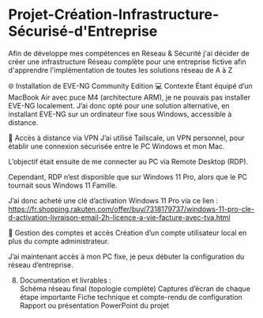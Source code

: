 # Projet-Création-Infrastructure-Sécurisé-d'Entreprise
Afin de développe mes compétences en Réseau & Sécurité j'ai décider de créer une infrastructure Réseau complète pour une entreprise fictive afin d'apprendre l'implémentation de toutes les solutions réseau de A à Z

🌐 Installation de EVE-NG Community Edition
💻 Contexte
Étant équipé d’un MacBook Air avec puce M4 (architecture ARM), je ne pouvais pas installer EVE-NG localement. J’ai donc opté pour une solution alternative, en installant EVE-NG sur un ordinateur fixe sous Windows, accessible à distance.

🔐 Accès à distance via VPN
J’ai utilisé Tailscale, un VPN personnel, pour établir une connexion sécurisée entre le PC Windows et mon Mac.

L’objectif était ensuite de me connecter au PC via Remote Desktop (RDP).

Cependant, RDP n’est disponible que sur Windows 11 Pro, alors que le PC tournait sous Windows 11 Famille.

J’ai donc acheté une clé d’activation Windows 11 Pro via ce lien : https://fr.shopping.rakuten.com/offer/buy/7318179737/windows-11-pro-cle-d-activation-livraison-email-2h-licence-a-vie-facture-avec-tva.html

👤 Gestion des comptes et accès
Création d’un compte utilisateur local en plus du compte administrateur.

J’ai maintenant accès à mon PC fixe, je peux débuter la configuration du réseau d’entreprise.

  8. Documentation et livrables :  
    Schéma réseau final (topologie complète)
    Captures d’écran de chaque étape importante
    Fiche technique et compte-rendu de configuration
    Rapport ou présentation PowerPoint du projet
